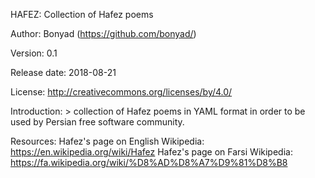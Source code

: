 HAFEZ: Collection of Hafez poems

Author: Bonyad (https://github.com/bonyad/)

Version: 0.1

Release date: 2018-08-21

License: http://creativecommons.org/licenses/by/4.0/

Introduction: >
  collection of Hafez poems in YAML format
  in order to be used by Persian free software community.

Resources:
  Hafez's page on English Wikipedia: https://en.wikipedia.org/wiki/Hafez
  Hafez's page on Farsi Wikipedia: https://fa.wikipedia.org/wiki/%D8%AD%D8%A7%D9%81%D8%B8
